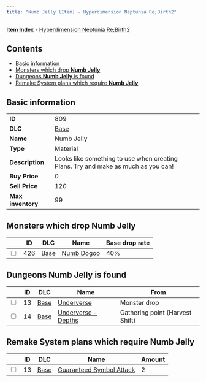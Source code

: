 ```yaml
---
title: "Numb Jelly (Item) - Hyperdimension Neptunia Re;Birth2"
---
```


[**Item Index**](/neptunia/rb2/item/index.html) - [Hyperdimension Neptunia Re;Birth2](/neptunia/rb2)

## Contents

- [Basic information](#basic-information)
- [Monsters which drop **Numb Jelly**](#monsters-which-drop-numb-jelly)
- [Dungeons **Numb Jelly** is found](#dungeons-numb-jelly-is-found)
- [Remake System plans which require **Numb Jelly**](#remake-system-plans-which-require-numb-jelly)

## Basic information

|   |   |
| -- | -- |
| **ID** | 809 |
| **DLC** | [Base](/neptunia/rb2/dlc/0-base.html) |
| **Name** | Numb Jelly |
| **Type** | Material |
| **Description** | Looks like something to use when creating Plans. Try and make as much as you can! |
| **Buy Price** | 0 |
| **Sell Price** | 120 |
| **Max inventory** | 99 |

## Monsters which drop **Numb Jelly**

|    | ID | DLC | Name | Base drop rate |
| -- | -- | --- | ---- | -------------- |
| <input type="checkbox" id="rb2-monster-0-426" class="trackbox" /> | 426 | [Base](/neptunia/rb2/dlc/0-base.html) | [Numb Dogoo](/neptunia/rb2/monster/0-426-numb-dogoo.html) | 40% |

## Dungeons **Numb Jelly** is found

|    | ID | DLC | Name | From |
| -- | -- | --- | ---- | ---- |
| <input type="checkbox" id="rb2-dungeon-0-13" class="trackbox" /> | 13 | [Base](/neptunia/rb2/dlc/0-base.html) | [Underverse](/neptunia/rb2/dungeon/0-13-underverse.html) | Monster drop |
| <input type="checkbox" id="rb2-dungeon-0-14" class="trackbox" /> | 14 | [Base](/neptunia/rb2/dlc/0-base.html) | [Underverse - Depths](/neptunia/rb2/dungeon/0-14-underverse-depths.html) | Gathering point (Harvest Shift) |

## Remake System plans which require **Numb Jelly**

|    | ID | DLC | Name | Amount |
| -- | -- | --- | ---- | ------ |
| <input type="checkbox" id="rb2-remake-0-13" class="trackbox" /> | 13 | [Base](/neptunia/rb2/dlc/0-base.html) | [Guaranteed Symbol Attack](/neptunia/rb2/remake/0-13-guaranteed-symbol-attack.html) | 2 |
